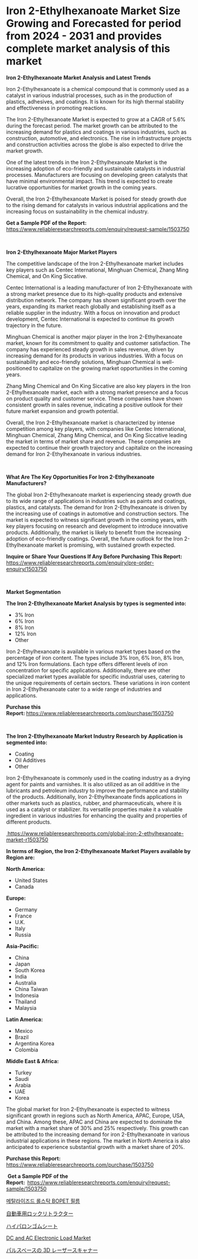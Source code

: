 <p><h1>Iron 2-Ethylhexanoate Market Size Growing and Forecasted for period from 2024 - 2031 and provides complete market analysis of this market</h1></p><p><strong>Iron 2-Ethylhexanoate Market Analysis and Latest Trends</strong></p>
<p><p>Iron 2-Ethylhexanoate is a chemical compound that is commonly used as a catalyst in various industrial processes, such as in the production of plastics, adhesives, and coatings. It is known for its high thermal stability and effectiveness in promoting reactions.</p><p>The Iron 2-Ethylhexanoate Market is expected to grow at a CAGR of 5.6% during the forecast period. The market growth can be attributed to the increasing demand for plastics and coatings in various industries, such as construction, automotive, and electronics. The rise in infrastructure projects and construction activities across the globe is also expected to drive the market growth.</p><p>One of the latest trends in the Iron 2-Ethylhexanoate Market is the increasing adoption of eco-friendly and sustainable catalysts in industrial processes. Manufacturers are focusing on developing green catalysts that have minimal environmental impact. This trend is expected to create lucrative opportunities for market growth in the coming years.</p><p>Overall, the Iron 2-Ethylhexanoate Market is poised for steady growth due to the rising demand for catalysts in various industrial applications and the increasing focus on sustainability in the chemical industry.</p></p>
<p><strong>Get a Sample PDF of the Report:&nbsp;</strong> <a href="https://www.reliableresearchreports.com/enquiry/request-sample/1503750">https://www.reliableresearchreports.com/enquiry/request-sample/1503750</a></p>
<p>&nbsp;</p>
<p><strong>Iron 2-Ethylhexanoate Major Market Players</strong></p>
<p><p>The competitive landscape of the Iron 2-Ethylhexanoate market includes key players such as Centec International, Minghuan Chemical, Zhang Ming Chemical, and On King Siccative. </p><p>Centec International is a leading manufacturer of Iron 2-Ethylhexanoate with a strong market presence due to its high-quality products and extensive distribution network. The company has shown significant growth over the years, expanding its market reach globally and establishing itself as a reliable supplier in the industry. With a focus on innovation and product development, Centec International is expected to continue its growth trajectory in the future.</p><p>Minghuan Chemical is another major player in the Iron 2-Ethylhexanoate market, known for its commitment to quality and customer satisfaction. The company has experienced steady growth in sales revenue, driven by increasing demand for its products in various industries. With a focus on sustainability and eco-friendly solutions, Minghuan Chemical is well-positioned to capitalize on the growing market opportunities in the coming years.</p><p>Zhang Ming Chemical and On King Siccative are also key players in the Iron 2-Ethylhexanoate market, each with a strong market presence and a focus on product quality and customer service. These companies have shown consistent growth in sales revenue, indicating a positive outlook for their future market expansion and growth potential.</p><p>Overall, the Iron 2-Ethylhexanoate market is characterized by intense competition among key players, with companies like Centec International, Minghuan Chemical, Zhang Ming Chemical, and On King Siccative leading the market in terms of market share and revenue. These companies are expected to continue their growth trajectory and capitalize on the increasing demand for Iron 2-Ethylhexanoate in various industries.</p></p>
<p>&nbsp;</p>
<p><strong>What Are The Key Opportunities For Iron 2-Ethylhexanoate Manufacturers?</strong></p>
<p><p>The global Iron 2-Ethylhexanoate market is experiencing steady growth due to its wide range of applications in industries such as paints and coatings, plastics, and catalysts. The demand for Iron 2-Ethylhexanoate is driven by the increasing use of coatings in automotive and construction sectors. The market is expected to witness significant growth in the coming years, with key players focusing on research and development to introduce innovative products. Additionally, the market is likely to benefit from the increasing adoption of eco-friendly coatings. Overall, the future outlook for the Iron 2-Ethylhexanoate market is promising, with sustained growth expected.</p></p>
<p><strong>Inquire or Share Your Questions If Any Before Purchasing This Report:</strong> <a href="https://www.reliableresearchreports.com/enquiry/pre-order-enquiry/1503750">https://www.reliableresearchreports.com/enquiry/pre-order-enquiry/1503750</a></p>
<p>&nbsp;</p>
<p><strong>Market Segmentation</strong></p>
<p><strong>The Iron 2-Ethylhexanoate Market Analysis by types is segmented into:</strong></p>
<p><ul><li>3% Iron</li><li>6% Iron</li><li>8% Iron</li><li>12% Iron</li><li>Other</li></ul></p>
<p><p>Iron 2-Ethylhexanoate is available in various market types based on the percentage of iron content. The types include 3% Iron, 6% Iron, 8% Iron, and 12% Iron formulations. Each type offers different levels of iron concentration for specific applications. Additionally, there are other specialized market types available for specific industrial uses, catering to the unique requirements of certain sectors. These variations in iron content in Iron 2-Ethylhexanoate cater to a wide range of industries and applications.</p></p>
<p><strong>Purchase this Report:&nbsp;</strong><a href="https://www.reliableresearchreports.com/purchase/1503750">https://www.reliableresearchreports.com/purchase/1503750</a></p>
<p>&nbsp;</p>
<p><strong>The Iron 2-Ethylhexanoate Market Industry Research by Application is segmented into:</strong></p>
<p><ul><li>Coating</li><li>Oil Additives</li><li>Other</li></ul></p>
<p><p>Iron 2-Ethylhexanoate is commonly used in the coating industry as a drying agent for paints and varnishes. It is also utilized as an oil additive in the lubricants and petroleum industry to improve the performance and stability of the products. Additionally, Iron 2-Ethylhexanoate finds applications in other markets such as plastics, rubber, and pharmaceuticals, where it is used as a catalyst or stabilizer. Its versatile properties make it a valuable ingredient in various industries for enhancing the quality and properties of different products.</p></p>
<p><a href="https://www.reliableresearchreports.com/global-iron-2-ethylhexanoate-market-r1503750">&nbsp;https://www.reliableresearchreports.com/global-iron-2-ethylhexanoate-market-r1503750</a></p>
<p><strong>In terms of Region, the Iron 2-Ethylhexanoate Market Players available by Region are:</strong></p>
<p>
    <p> <strong> North America: </strong>
        <ul>
            <li>United States</li>
            <li>Canada</li>
        </ul>
        </p> 
    <p> <strong> Europe: </strong>
        <ul>
            <li>Germany</li>
            <li>France</li>
            <li>U.K.</li>
            <li>Italy</li>
            <li>Russia</li>
        </ul>
        </p> 
    <p> <strong> Asia-Pacific: </strong>
        <ul>
            <li>China</li>
            <li>Japan</li>
            <li>South Korea</li>
            <li>India</li>
            <li>Australia</li>
            <li>China Taiwan</li>
            <li>Indonesia</li>
            <li>Thailand</li>
            <li>Malaysia</li>
        </ul>
        </p> 
    <p> <strong> Latin America: </strong>
        <ul>
            <li>Mexico</li>
            <li>Brazil</li>
            <li>Argentina Korea</li>
            <li>Colombia</li>
        </ul>
        </p> 
    <p> <strong> Middle East & Africa: </strong>
        <ul>
            <li>Turkey</li>
            <li>Saudi</li>
            <li>Arabia</li>
            <li>UAE</li>
            <li>Korea</li>
        </ul>
    </p>
    </p>
<p><p>The global market for Iron 2-Ethylhexanoate is expected to witness significant growth in regions such as North America, APAC, Europe, USA, and China. Among these, APAC and China are expected to dominate the market with a market share of 30% and 25% respectively. This growth can be attributed to the increasing demand for iron 2-Ethylhexanoate in various industrial applications in these regions. The market in North America is also anticipated to experience substantial growth with a market share of 20%.</p></p>
<p><strong>Purchase this Report: </strong><a href="https://www.reliableresearchreports.com/purchase/1503750">https://www.reliableresearchreports.com/purchase/1503750</a></p>
<p>&nbsp;<strong>Get a Sample PDF of the Report:&nbsp;&nbsp;</strong><a href="https://www.reliableresearchreports.com/enquiry/request-sample/1503750">https://www.reliableresearchreports.com/enquiry/request-sample/1503750</a></p>
<p><strong></strong></p>
<p><p><a href="https://medium.com/@delaneywill28/%EB%A9%94%ED%83%88-%EB%A6%B4%EC%8A%A4%ED%86%A1-bopet-%ED%95%84%EB%A6%84-%EC%8B%9C%EC%9E%A5-%EA%B7%9C%EB%AA%A8-%EB%B0%8F-%EC%8B%9C%EC%9E%A5-%EB%8F%99%ED%96%A5-%EC%99%84%EC%A0%84%ED%95%9C-%EC%82%B0%EC%97%85-%EA%B0%9C%EC%9A%94-2024-2031-db6cbb737983">메탈라이즈드 롤스탁 BOPET 필름</a></p><p><a href="https://github.com/SimeonBode1/Market-Research-Report-List-1/blob/main/148634694981.md">自動車用ロックリトラクター</a></p><p><a href="https://medium.com/@josephmiller1959/hypalon-%E3%83%A9%E3%83%90%E3%83%BC%E3%82%B7%E3%83%BC%E3%83%88%E5%B8%82%E5%A0%B4%E8%AA%BF%E6%9F%BB%E3%83%AC%E3%83%9D%E3%83%BC%E3%83%88-%E3%81%9D%E3%81%AE%E6%AD%B4%E5%8F%B2%E3%81%A82024%E5%B9%B4%E3%81%8B%E3%82%892031%E5%B9%B4%E3%81%BE%E3%81%A7%E3%81%AE%E4%BA%88%E6%B8%AC-953c2639c4fe">ハイパロンゴムシート</a></p><p><a href="https://github.com/joannesouthgate/Market-Research-Report-List-3/blob/main/dc-and-ac-electronic-load-market.md">DC and AC Electronic Load Market</a></p><p><a href="https://github.com/nxboeu02965442/Market-Research-Report-List-2/blob/main/184875994982.md">パルスベースの 3D レーザースキャナー</a></p></p>